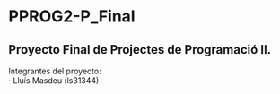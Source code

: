 # PPROG2-P_Final
## Proyecto Final de Projectes de Programació II.
Integrantes del proyecto:</br>
   · Lluís Masdeu (ls31344)
